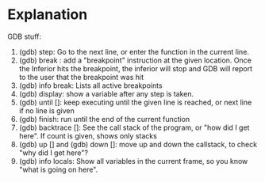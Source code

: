 # Explanation

GDB stuff:
1. (gdb) step: Go to the next line, or enter the function in the current line.
2. (gdb) break <location>: add a "breakpoint" instruction at the given location. Once the Inferior hits the breakpoint, the inferior will stop and GDB will report to the user that the breakpoint was hit
3. (gdb) info break: Lists all active breakpoints
4. (gdb) display: show a variable after any step is taken.
5. (gdb) until [<line>]: keep executing until the given line is reached, or next line if no line is given
6. (gdb) finish: run until the end of the current function
7. (gdb) backtrace [<count>]: See the call stack of the program, or "how did I get here". If count is given, shows only <count> stacks
8. (gdb) up [<count>] and (gdb) down [<count>]: move up and down the callstack, to check "why did I get here"?
9. (gdb) info locals: Show all variables in the current frame, so you know "what is going on here".

